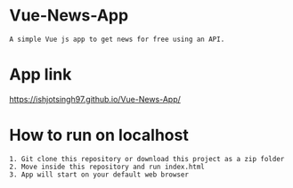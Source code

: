 # Vue-News-App

```
A simple Vue js app to get news for free using an API.
```

# App link
https://ishjotsingh97.github.io/Vue-News-App/

# How to run on localhost
```
1. Git clone this repository or download this project as a zip folder
2. Move inside this repository and run index.html
3. App will start on your default web browser
```